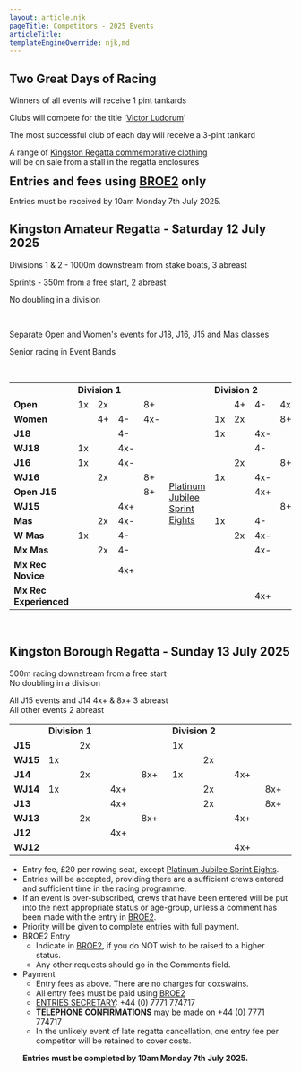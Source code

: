 ```yaml
---
layout: article.njk
pageTitle: Competitors - 2025 Events
articleTitle:
templateEngineOverride: njk,md
---
```


<div id="nav" style="display:none">2</div>
	<div class="centered">
		<h2>Two Great Days of Racing</h2>
    	<div class="stronger">
    		<p class="compact">Winners of all events will receive 1 pint tankards</p>
    		<p class="compact">Clubs will compete for the title '<a href="/victor-ludorum/">Victor Ludorum</a>'</p>
    		<p class="compact">The most successful club of each day will receive a 3-pint tankard</p>
    		<p class="compact">A range of <a href="Images/Kingston_Regatta_Merchandise.pdf">Kingston Regatta commemorative clothing</a> <br>will be on sale from a stall in the regatta enclosures</p>
		</div>
    	<div class="mediumBox">
			<h2  style="display:inline" >Entries and fees using <a href="https://broe2.britishrowing.org/" target="new">BROE2</a> only</h2>
		</div>
    	<p class="stronger">Entries must be received by 10am Monday 7th July 2025.</p>
    	<h2>Kingston Amateur Regatta - Saturday 12 July 2025</h2>
    	<div>
			<p  class="compact">Divisions 1 & 2 - 1000m downstream from stake boats, 3 abreast</p>
    		<p  class="compact">Sprints - 350m from a free start, 2 abreast</p>
    		<p  class="compact">No doubling in a division</p>
    	</div>
		<br/>
		<div class="stronger">
			<p class="compact">Separate Open and Women's events for J18, J16, J15 and Mas classes</p>
			<p class="compact">Senior racing in Event Bands</p>
			<br/>
		</div>    
		<table class="redgrid" width="100%" cellspacing="0" cellpadding="6">
			<tr>
				<td width="11.1%">&nbsp;</td>
				<td width="48%" colspan="4"><b>Division 1</b></td>
				<td width="130" >&nbsp;</td>
				<td width="38%" colspan="4" class=r><b>Division 2</b></td>
			</tr>
			<tr>
	    		<td width="30%"><b>Open</b></td>
				<td width="7%">1x</td>
				<td width="7%">2x</td>
				<td width="7%">&nbsp;</td>
				<td width="7%">8+</td>
				<td width="14%" rowspan="13" >
				<a href="/sprint-eights/">Platinum<br>
				Jubilee<br>
				Sprint<br>
				Eights</a></td>
				<td width="7%">&nbsp;</td>
				<td width="7%">4+</td>
				<td width="7%">4-</td>
				<td width="7%" class=r>4x-</td>
			</tr>
			<tr>
				<td><b>Women</b></td>
				<td>&nbsp;</td>
				<td>4+</td>
				<td>4-</td>
				<td>4x-</td>
				<td>1x</td>
				<td>2x</td>
				<td>&nbsp;</td>
				<td class=r>8+</td>
			</tr>
			<tr>
				<td><b>J18</b></td>
				<td>&nbsp;</td>
				<td>&nbsp;</td>
				<td>4-</td>
				<td>&nbsp;</td>
				<td>1x</td>
				<td>&nbsp;</td>
				<td>4x-</td>
				<td class=r>&nbsp;</td>
			</tr>
			<tr>
				<td><b>WJ18</b></td>
				<td>1x</td>
				<td>&nbsp;</td>
				<td>4x-</td>
				<td>&nbsp;</td>
				<td>&nbsp;</td>
				<td>&nbsp;</td>
				<td>4-</td>
				<td class=r>&nbsp;</td>
			</tr>
			<tr>
				<td><b>J16</b></td>
				<td>1x</td>
				<td>&nbsp;</td>
				<td>4x-</td>
				<td>&nbsp;</td>
				<td>&nbsp;</td>
				<td>2x</td>
				<td>&nbsp;</td>
				<td class=r>8+</td>
			</tr>
			<tr>
				<td><b>WJ16</b></td>
				<td>&nbsp;</td>
				<td>2x</td>
				<td>&nbsp;</td>
				<td>8+</td>
				<td>1x</td>
				<td>&nbsp;</td>
				<td>4x-</td>
				<td class=r>&nbsp;</td>
			</tr>
			<tr>
				<td><b>Open J15</b></td>
				<td>&nbsp;</td>
				<td>&nbsp;</td>
				<td>&nbsp;</td>
				<td>8+</td>
				<td>&nbsp;</td>
				<td>&nbsp;</td>
				<td>4x+</td>
				<td class=r>&nbsp;</td>
			</tr>
			<tr>
				<td><b>WJ15</b></td>
				<td>&nbsp;</td>
				<td>&nbsp;</td>
				<td>4x+</td>
				<td>&nbsp;</td>
				<td>&nbsp;</td>
				<td>&nbsp;</td>
				<td>&nbsp;</td>
				<td class=r>8+</td>
			</tr>
			<tr>
				<td><b>Mas</b></td>
				<td>&nbsp;</td>
				<td>2x</td>
				<td>4x-</td>
				<td>&nbsp;</td>
				<td>1x</td>
				<td>&nbsp;</td>
				<td>4-</td>
				<td class=r>&nbsp;</td>
			</tr>
			<tr>
				<td><b>W Mas</b></td>
				<td>1x</td>
				<td>&nbsp;</td>
				<td>4-</td>
				<td>&nbsp;</td>
				<td>&nbsp;</td>
				<td>2x</td>
				<td>4x-</td>
				<td class=r>&nbsp;</td>
			</tr>
			<tr>
				<td><b>Mx Mas</b></td>
				<td>&nbsp;</td>
				<td>2x</td>
				<td>4-</td>
				<td>&nbsp;</td>
				<td>&nbsp;</td>
				<td>&nbsp;</td>
				<td>4x-</td>
				<td>&nbsp;</td>
			</tr>
			<tr>
				<td><b>Mx Rec Novice</b></td>
				<td>&nbsp;</td>
				<td>&nbsp;</td>
				<td>4x+</td>
				<td>&nbsp;</td>
				<td>&nbsp;</td>
				<td>&nbsp;</td>
				<td>&nbsp;</td>
				<td >&nbsp;</td>
			</tr>
			<tr>
				<td><b>Mx Rec Experienced</b></td>
				<td>&nbsp;</td>
				<td>&nbsp;</td>
				<td>&nbsp;</td>
				<td>&nbsp;</td>
				<td>&nbsp;</td>
				<td>&nbsp;</td>
				<td>4x+</td>
				<td class="r b">&nbsp;</td>
			</tr>
		</table>
		<br/>
		<h2>Kingston Borough Regatta - Sunday 13 July 2025</h2>
		<p>500m racing downstream from a free start<br>No doubling in a division</p>
		<p>All J15 events and J14 4x+ & 8x+ 3 abreast<br>All other events 2 abreast</p>
		<table class="redgrid" width="100%" cellspacing="0" cellpadding="6">
			<tr>
				<td>&nbsp;</td>
				<td colspan="4"><b>Division 1</b></td>
				<td colspan="4" class=r><b>Division 2</b></td>
			</tr>
			<tr>
				<td width="11%"><b>J15</b></td>
				<td width="11%">&nbsp;</td>
				<td width="11%">2x</td>
				<td width="11%">&nbsp;</td>
				<td width="11%">&nbsp;</td>
				<td width="11%">1x</td>
				<td width="11%">&nbsp;</td>
				<td width="11%">&nbsp;</td>
				<td width="11%" class=r>&nbsp;</td>
			</tr>
			<tr>
				<td width="11%"><b>WJ15</b></td>
				<td width="11%">1x</td>
				<td width="11%">&nbsp;</td>
				<td width="11%">&nbsp;</td>
				<td width="11%">&nbsp;</td>
				<td width="11%">&nbsp;</td>
				<td width="11%">2x</td>
				<td width="11%">&nbsp;</td>
				<td width="11%" class=r>&nbsp;</td>
			</tr>
			<tr>
				<td><b>J14</b></td>
				<td>&nbsp;</td>
				<td>2x</td>
				<td>&nbsp;</td>
				<td>8x+</td>
				<td>1x</td>
				<td>&nbsp;</td>
				<td>4x+</td>
				<td class=r>&nbsp;</td>
			</tr>
			<tr>
				<td><b>WJ14</b></td>
				<td>1x</td>
				<td>&nbsp;</td>
				<td>4x+</td>
				<td>&nbsp;</td>
				<td>&nbsp;</td>
				<td>2x</td>
				<td>&nbsp;</td>
				<td class=r>8x+</td>
			</tr>
			<tr>
				<td><b>J13</b></td>
				<td>&nbsp;</td>
				<td>&nbsp;</td>
				<td>4x+</td>
				<td>&nbsp;</td>
				<td>&nbsp;</td>
				<td>2x</td>
				<td>&nbsp;</td>
				<td class=r>8x+</td>
			</tr>
			<tr>
				<td><b>WJ13</b></td>
				<td>&nbsp;</td>
				<td>2x</td>
				<td>&nbsp;</td>
				<td>8x+</td>
				<td>&nbsp;</td>
				<td>&nbsp;</td>
				<td>4x+</td>
				<td class=r>&nbsp;</td>
			</tr>
			<tr>
				<td><b>J12</b></td>
				<td>&nbsp;</td>
				<td>&nbsp;</td>
				<td>4x+</td>
				<td>&nbsp;</td>
				<td>&nbsp;</td>
				<td>&nbsp;</td>
				<td>&nbsp;</td>
				<td class=r>&nbsp;</td>
			</tr>
			<tr>
				<td class=b><b>WJ12</b></td>
				<td class=b>&nbsp;</td>
				<td class=b>&nbsp;</td>
				<td class=b>&nbsp;</td>
				<td class=b>&nbsp;</td>
				<td class=b>&nbsp;</td>
				<td class=b>&nbsp;</td>
				<td class=b>4x+</td>
				<td class="r b">&nbsp;</td>
			</tr>
		</table>        
	</div>    
	<ul>
		<li>Entry fee, &pound;20 per rowing seat, except <a href="/sprint-eights/">Platinum Jubilee Sprint Eights</a>.</li>
		<li>Entries will be accepted, providing there are a sufficient crews entered and sufficient time in the racing programme. </li>
		<li>If an event is over-subscribed, crews that have been entered will be put into the next appropriate status or age-group, unless a comment has been made with the entry in <a href="https://broe2.britishrowing.org/" target="new">BROE2</a>.</li>
		<li>Priority will be given to complete entries with full payment.</li>
		<li><span class="smallTitle">BROE2 Entry</span>
			<ul>
			<li>Indicate in <a href="https://broe2.britishrowing.org/" target="new">
			BROE2</a>, if you do NOT wish to be raised to a higher status.</li>
			<li>Any other requests should go in the Comments field. <br></li>
			</ul>
		</li>
		<li><span class="smallTitle">Payment</span>
			<ul>
			<li>Entry fees as above. There are no charges for coxswains.</li> 
			<li>All entry fees must be paid using <a href="https://broe2.britishrowing.org/" target="new">
			BROE2</a></li>
		<li><a href="javascript:popUp('email-form.php?contact=1')">ENTRIES SECRETARY</a>: +44 (0) 7771 774717<br></li>
		<li><strong>TELEPHONE CONFIRMATIONS</strong> may be made on +44 (0) 7771 774717</li>
		<li>In the unlikely event of late regatta cancellation, one entry fee per competitor will be retained to cover costs.</li>
	</ul>
	<p><strong>Entries must be completed by 10am Monday 7th July 2025.</strong></p>
